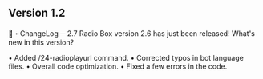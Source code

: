 ## Version 1.2

📡・ChangeLog ─ 2.7
  Radio Box version 2.6 has just been released!
  What's new in this version?

  • Added /24-radioplayurl command.
 • Corrected typos in bot language files.
 • Overall code optimization.
 • Fixed a few errors in the code.
